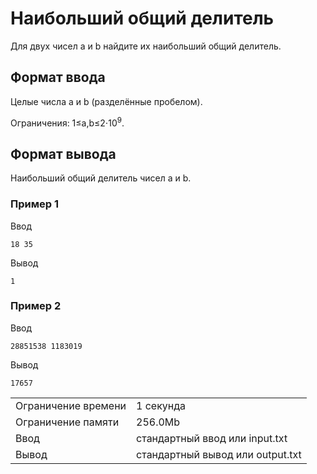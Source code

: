 # Наибольший общий делитель

Для двух чисел a и b найдите их наибольший общий делитель.

## Формат ввода

Целые числа a и b (разделённые пробелом).

Ограничения: 1≤a,b≤2⋅10<sup>9</sup>.

## Формат вывода

Наибольший общий делитель чисел a и b.

### Пример 1

Ввод

    18 35
    

Вывод

    1
    

### Пример 2

Ввод

    28851538 1183019
    

Вывод

    17657
    

<table>
 <tr class="time-limit">
    <td class="property-title">Ограничение времени</td>
    <td>1&nbsp;секунда</td>
 </tr>
 <tr class="memory-limit">
    <td class="property-title">Ограничение памяти</td>
    <td>256.0Mb</td>
 </tr>
 <tr class="input-file">
    <td class="property-title">Ввод</td>
    <td colspan="1">стандартный ввод или input.txt</td>
 </tr>
 <tr class="output-file">
    <td class="property-title">Вывод</td>
    <td colspan="1">стандартный вывод или output.txt</td>
 </tr>
</table>

